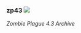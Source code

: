 ### zp43 <a href="https://github.com/byoreo/zp43/archive/refs/heads/main.zip"><img src="https://img.shields.io/badge/download-blue?style=plastic" /><a/>

*Zombie Plague 4.3 Archive*
